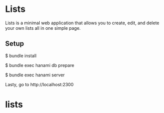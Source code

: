# Lists
Lists is a minimal web application that allows you to create, edit, and delete your own lists all in one simple page.

## Setup

$ bundle install

$ bundle exec hanami db prepare

$ bundle exec hanami server

Lasty, go to http://localhost:2300


# lists
